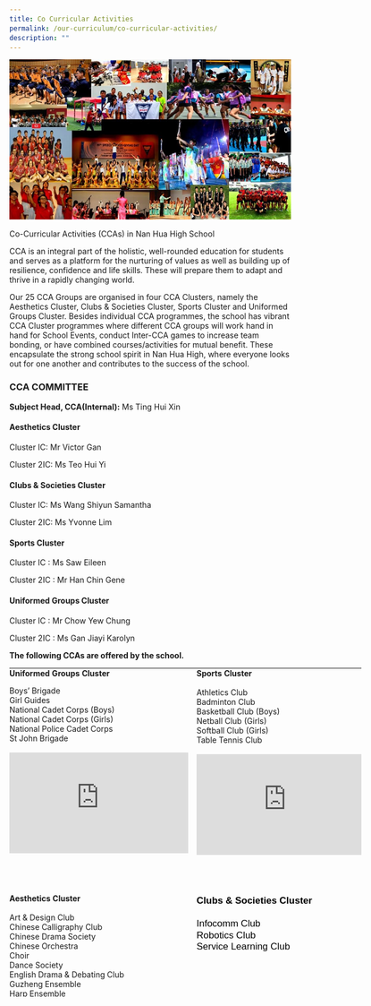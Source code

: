 ```yaml
---
title: Co Curricular Activities
permalink: /our-curriculum/co-curricular-activities/
description: ""
---
```

![DSA Photo Collage 2.JPG](/images/DSA%20Photo%20Collage%202.jpg)  

Co-Curricular Activities (CCAs) in Nan Hua High School


CCA is an integral part of the holistic, well-rounded education for students and serves as a platform for the nurturing of values as well as building up of resilience, confidence and life skills. These will prepare them to adapt and thrive in a rapidly changing world.

Our 25 CCA Groups are organised in four CCA Clusters, namely the Aesthetics Cluster, Clubs &amp; Societies Cluster, Sports Cluster and Uniformed Groups Cluster. Besides individual CCA programmes, the school has vibrant CCA Cluster programmes where different CCA groups will work hand in hand for School Events, conduct Inter-CCA games to increase team bonding, or have combined courses/activities for mutual benefit. These encapsulate the strong school spirit in Nan Hua High, where everyone looks out for one another and contributes to the success of the school.

### CCA COMMITTEE


**Subject Head, CCA(Internal):**&nbsp;Ms Ting Hui Xin

  

#### Aesthetics Cluster

Cluster IC: Mr Victor Gan&nbsp;

Cluster 2IC: Ms Teo Hui Yi

  

#### Clubs &amp; Societies Cluster

Cluster IC: Ms Wang Shiyun Samantha&nbsp;

Cluster 2IC: Ms Yvonne Lim

  

#### Sports Cluster

Cluster IC : Ms Saw Eileen

Cluster 2IC : Mr Han Chin Gene

  

#### Uniformed Groups Cluster

Cluster IC : Mr Chow Yew Chung&nbsp;

Cluster 2IC : Ms Gan Jiayi Karolyn&nbsp;

  

  

**The following CCAs are offered by the school.**&nbsp;

  

<table style="margin-top: auto; margin-right: 0px !important; margin-bottom: auto; margin-left: auto; outline: 0px; padding: 0px; box-sizing: border-box; border-collapse: collapse; clear: both; border: 0px !important; table-layout: fixed; width: 630.466px; height: 587px;" class="ive_eobj_center ives_tab_kosong"><tbody style="margin: 0px; outline: 0px; padding: 0px; box-sizing: border-box;"><tr style="margin: 0px; outline: 0px; padding: 0px; box-sizing: border-box;"><td style="margin: 0px; outline: 0px; padding: 0px 15px 15px 0px; box-sizing: border-box; vertical-align: top; width: 292px;"><div style="margin: 0px; outline: 0px; padding: 0px; box-sizing: border-box; line-height: initial;"><p style="margin: 0px 0px 1em; outline: 0px; padding: 0px; box-sizing: border-box; line-height: initial;"><b style="margin: 0px; outline: 0px; padding: 0px; box-sizing: border-box;">Uniformed Groups Cluster</b></p>Boys’ Brigade</div><div style="margin: 0px; outline: 0px; padding: 0px; box-sizing: border-box; line-height: initial;">Girl Guides</div><div style="margin: 0px; outline: 0px; padding: 0px; box-sizing: border-box; line-height: initial;">National Cadet Corps (Boys)</div><div style="margin: 0px; outline: 0px; padding: 0px; box-sizing: border-box; line-height: initial;">National Cadet Corps (Girls)</div><div style="margin: 0px; outline: 0px; padding: 0px; box-sizing: border-box; line-height: initial;">National Police Cadet Corps</div><div style="margin: 0px; outline: 0px; padding: 0px; box-sizing: border-box; line-height: initial;">St John Brigade</div><div style="margin: 0px; outline: 0px; padding: 0px; box-sizing: border-box; line-height: initial;"><br style="margin: 0px; outline: 0px; padding: 0px; box-sizing: border-box;"></div><div style="margin: 0px; outline: 0px; padding: 0px; box-sizing: border-box; line-height: initial;"><iframe style="margin: 0px; outline: 0px; padding: 0px; box-sizing: border-box;" allowfullscreen="" allow="accelerometer; autoplay; clipboard-write; encrypted-media; gyroscope; picture-in-picture" frameborder="0" src="https://www.youtube.com/embed/kltGjrJOw3g" height="180" width="320"></iframe>&nbsp;</div></td><td style="margin: 0px; outline: 0px; padding: 0px 15px 15px 0px; box-sizing: border-box; vertical-align: top; width: 303px;"><div style="margin: 0px; outline: 0px; padding: 0px; box-sizing: border-box; line-height: initial;"><b style="margin: 0px; outline: 0px; padding: 0px; box-sizing: border-box;">Sports Cluster</b><br style="margin: 0px; outline: 0px; padding: 0px; box-sizing: border-box;"><br style="margin: 0px; outline: 0px; padding: 0px; box-sizing: border-box;">Athletics Club</div><div style="margin: 0px; outline: 0px; padding: 0px; box-sizing: border-box; line-height: initial;">Badminton Club</div><div style="margin: 0px; outline: 0px; padding: 0px; box-sizing: border-box; line-height: initial;">Basketball Club (Boys)</div><div style="margin: 0px; outline: 0px; padding: 0px; box-sizing: border-box; line-height: initial;">Netball Club (Girls)</div><div style="margin: 0px; outline: 0px; padding: 0px; box-sizing: border-box; line-height: initial;">Softball Club (Girls)</div><div style="margin: 0px; outline: 0px; padding: 0px; box-sizing: border-box; line-height: initial;">Table Tennis Club</div><div style="margin: 0px; outline: 0px; padding: 0px; box-sizing: border-box; line-height: initial;"><br style="margin: 0px; outline: 0px; padding: 0px; box-sizing: border-box;"></div><iframe style="margin: 0px; outline: 0px; padding: 0px; box-sizing: border-box;" allowfullscreen="" allow="accelerometer; autoplay; clipboard-write; encrypted-media; gyroscope; picture-in-picture" frameborder="0" src="https://www.youtube.com/embed/57O_x5ACWYo" height="180" width="320"></iframe><div style="margin: 0px; outline: 0px; padding: 0px; box-sizing: border-box; line-height: initial;"><br style="margin: 0px; outline: 0px; padding: 0px; box-sizing: border-box;"></div><div style="margin: 0px; outline: 0px; padding: 0px; box-sizing: border-box; line-height: initial;"><br style="margin: 0px; outline: 0px; padding: 0px; box-sizing: border-box;"></div></td></tr><tr style="margin: 0px; outline: 0px; padding: 0px; box-sizing: border-box;"><td style="margin: 0px; outline: 0px; padding: 0px 15px 15px 0px; box-sizing: border-box; vertical-align: top; width: 60px;"><b style="margin: 0px; outline: 0px; padding: 0px; box-sizing: border-box;"><br style="margin: 0px; outline: 0px; padding: 0px; box-sizing: border-box;">Aesthetics Cluster<u style="margin: 0px; outline: 0px; padding: 0px; box-sizing: border-box;"><br style="margin: 0px; outline: 0px; padding: 0px; box-sizing: border-box;"></u></b><br style="margin: 0px; outline: 0px; padding: 0px; box-sizing: border-box;">Art &amp; Design Club<br style="margin: 0px; outline: 0px; padding: 0px; box-sizing: border-box;">Chinese Calligraphy Club<br style="margin: 0px; outline: 0px; padding: 0px; box-sizing: border-box;">Chinese Drama Society<br style="margin: 0px; outline: 0px; padding: 0px; box-sizing: border-box;">Chinese Orchestra<br style="margin: 0px; outline: 0px; padding: 0px; box-sizing: border-box;">Choir<br style="margin: 0px; outline: 0px; padding: 0px; box-sizing: border-box;">Dance Society<br style="margin: 0px; outline: 0px; padding: 0px; box-sizing: border-box;">English Drama &amp; Debating Club<br style="margin: 0px; outline: 0px; padding: 0px; box-sizing: border-box;">Guzheng Ensemble<br style="margin: 0px; outline: 0px; padding: 0px; box-sizing: border-box;">Harp Ensemble<br style="margin: 0px; outline: 0px; padding: 0px; box-sizing: border-box;">Symphonic Band&nbsp;<br style="margin: 0px; outline: 0px; padding: 0px; box-sizing: border-box;"><br style="margin: 0px; outline: 0px; padding: 0px; box-sizing: border-box;"><br style="margin: 0px; outline: 0px; padding: 0px; box-sizing: border-box;"><iframe style="margin: 0px; outline: 0px; padding: 0px; box-sizing: border-box;" allowfullscreen="" allow="accelerometer; autoplay; clipboard-write; encrypted-media; gyroscope; picture-in-picture" frameborder="0" src="https://www.youtube.com/embed/NXndBE2eZt4" height="180" width="320"></iframe></td><td style="margin: 0px; outline: 0px; padding: 0px 15px 15px 0px; box-sizing: border-box; vertical-align: top; width: 60px;"><div style="margin: 0px; outline: 0px; padding: 0px; box-sizing: border-box; line-height: initial; color: rgb(0, 0, 0); font-family: Raleway, sans-serif; font-size: 17px; font-style: normal; font-variant-ligatures: normal; font-variant-caps: normal; font-weight: 400; letter-spacing: normal; orphans: 2; text-align: left; text-indent: 0px; text-transform: none; white-space: normal; widows: 2; word-spacing: 0px; -webkit-text-stroke-width: 0px; text-decoration-thickness: initial; text-decoration-style: initial; text-decoration-color: initial;"><b style="margin: 0px; outline: 0px; padding: 0px; box-sizing: border-box;"><br style="margin: 0px; outline: 0px; padding: 0px; box-sizing: border-box;"></b></div><div style="margin: 0px; outline: 0px; padding: 0px; box-sizing: border-box; line-height: initial; color: rgb(0, 0, 0); font-family: Raleway, sans-serif; font-size: 17px; font-style: normal; font-variant-ligatures: normal; font-variant-caps: normal; font-weight: 400; letter-spacing: normal; orphans: 2; text-align: left; text-indent: 0px; text-transform: none; white-space: normal; widows: 2; word-spacing: 0px; -webkit-text-stroke-width: 0px; text-decoration-thickness: initial; text-decoration-style: initial; text-decoration-color: initial;"><b style="margin: 0px; outline: 0px; padding: 0px; box-sizing: border-box;">Clubs &amp; Societies Cluster</b></div><div style="margin: 0px; outline: 0px; padding: 0px; box-sizing: border-box; line-height: initial; color: rgb(0, 0, 0); font-family: Raleway, sans-serif; font-size: 17px; font-style: normal; font-variant-ligatures: normal; font-variant-caps: normal; font-weight: 400; letter-spacing: normal; orphans: 2; text-align: left; text-indent: 0px; text-transform: none; white-space: normal; widows: 2; word-spacing: 0px; -webkit-text-stroke-width: 0px; text-decoration-thickness: initial; text-decoration-style: initial; text-decoration-color: initial;"><br style="margin: 0px; outline: 0px; padding: 0px; box-sizing: border-box;"><span style="margin: 0px; outline: 0px; padding: 0px; box-sizing: border-box; line-height: 22.4px; background-color: transparent;">Infocomm Club</span></div><div style="margin: 0px; outline: 0px; padding: 0px; box-sizing: border-box; line-height: initial; color: rgb(0, 0, 0); font-family: Raleway, sans-serif; font-size: 17px; font-style: normal; font-variant-ligatures: normal; font-variant-caps: normal; font-weight: 400; letter-spacing: normal; orphans: 2; text-align: left; text-indent: 0px; text-transform: none; white-space: normal; widows: 2; word-spacing: 0px; -webkit-text-stroke-width: 0px; text-decoration-thickness: initial; text-decoration-style: initial; text-decoration-color: initial;">Robotics Club</div><div style="margin: 0px; outline: 0px; padding: 0px; box-sizing: border-box; line-height: initial; color: rgb(0, 0, 0); font-family: Raleway, sans-serif; font-size: 17px; font-style: normal; font-variant-ligatures: normal; font-variant-caps: normal; font-weight: 400; letter-spacing: normal; orphans: 2; text-align: left; text-indent: 0px; text-transform: none; white-space: normal; widows: 2; word-spacing: 0px; -webkit-text-stroke-width: 0px; text-decoration-thickness: initial; text-decoration-style: initial; text-decoration-color: initial;">Service Learning Club</div><div style="margin: 0px; outline: 0px; padding: 0px; box-sizing: border-box; line-height: initial; color: rgb(0, 0, 0); font-family: Raleway, sans-serif; font-size: 17px; font-style: normal; font-variant-ligatures: normal; font-variant-caps: normal; font-weight: 400; letter-spacing: normal; orphans: 2; text-align: left; text-indent: 0px; text-transform: none; white-space: normal; widows: 2; word-spacing: 0px; -webkit-text-stroke-width: 0px; text-decoration-thickness: initial; text-decoration-style: initial; text-decoration-color: initial;"><br style="margin: 0px; outline: 0px; padding: 0px; box-sizing: border-box;"></div><div style="margin: 0px; outline: 0px; padding: 0px; box-sizing: border-box; line-height: initial; color: rgb(0, 0, 0); font-family: Raleway, sans-serif; font-size: 17px; font-style: normal; font-variant-ligatures: normal; font-variant-caps: normal; font-weight: 400; letter-spacing: normal; orphans: 2; text-align: left; text-indent: 0px; text-transform: none; white-space: normal; widows: 2; word-spacing: 0px; -webkit-text-stroke-width: 0px; text-decoration-thickness: initial; text-decoration-style: initial; text-decoration-color: initial;"><br style="margin: 0px; outline: 0px; padding: 0px; box-sizing: border-box;"></div><div style="margin: 0px; outline: 0px; padding: 0px; box-sizing: border-box; line-height: initial; color: rgb(0, 0, 0); font-family: Raleway, sans-serif; font-size: 17px; font-style: normal; font-variant-ligatures: normal; font-variant-caps: normal; font-weight: 400; letter-spacing: normal; orphans: 2; text-align: left; text-indent: 0px; text-transform: none; white-space: normal; widows: 2; word-spacing: 0px; -webkit-text-stroke-width: 0px; text-decoration-thickness: initial; text-decoration-style: initial; text-decoration-color: initial;"><br style="margin: 0px; outline: 0px; padding: 0px; box-sizing: border-box;"></div><div style="margin: 0px; outline: 0px; padding: 0px; box-sizing: border-box; line-height: initial; color: rgb(0, 0, 0); font-family: Raleway, sans-serif; font-size: 17px; font-style: normal; font-variant-ligatures: normal; font-variant-caps: normal; font-weight: 400; letter-spacing: normal; orphans: 2; text-align: left; text-indent: 0px; text-transform: none; white-space: normal; widows: 2; word-spacing: 0px; -webkit-text-stroke-width: 0px; text-decoration-thickness: initial; text-decoration-style: initial; text-decoration-color: initial;"><br style="margin: 0px; outline: 0px; padding: 0px; box-sizing: border-box;"></div><div style="margin: 0px; outline: 0px; padding: 0px; box-sizing: border-box; line-height: initial; color: rgb(0, 0, 0); font-family: Raleway, sans-serif; font-size: 17px; font-style: normal; font-variant-ligatures: normal; font-variant-caps: normal; font-weight: 400; letter-spacing: normal; orphans: 2; text-align: left; text-indent: 0px; text-transform: none; white-space: normal; widows: 2; word-spacing: 0px; -webkit-text-stroke-width: 0px; text-decoration-thickness: initial; text-decoration-style: initial; text-decoration-color: initial;"><br style="margin: 0px; outline: 0px; padding: 0px; box-sizing: border-box;"></div><div style="margin: 0px; outline: 0px; padding: 0px; box-sizing: border-box; line-height: initial; color: rgb(0, 0, 0); font-family: Raleway, sans-serif; font-size: 17px; font-style: normal; font-variant-ligatures: normal; font-variant-caps: normal; font-weight: 400; letter-spacing: normal; orphans: 2; text-align: left; text-indent: 0px; text-transform: none; white-space: normal; widows: 2; word-spacing: 0px; -webkit-text-stroke-width: 0px; text-decoration-thickness: initial; text-decoration-style: initial; text-decoration-color: initial;"><br style="margin: 0px; outline: 0px; padding: 0px; box-sizing: border-box;"></div><div style="margin: 0px; outline: 0px; padding: 0px; box-sizing: border-box; line-height: initial; color: rgb(0, 0, 0); font-family: Raleway, sans-serif; font-size: 17px; font-style: normal; font-variant-ligatures: normal; font-variant-caps: normal; font-weight: 400; letter-spacing: normal; orphans: 2; text-align: left; text-indent: 0px; text-transform: none; white-space: normal; widows: 2; word-spacing: 0px; -webkit-text-stroke-width: 0px; text-decoration-thickness: initial; text-decoration-style: initial; text-decoration-color: initial;"><br style="margin: 0px; outline: 0px; padding: 0px; box-sizing: border-box;"></div><div style="margin: 0px; outline: 0px; padding: 0px; box-sizing: border-box; line-height: initial; color: rgb(0, 0, 0); font-family: Raleway, sans-serif; font-size: 17px; font-style: normal; font-variant-ligatures: normal; font-variant-caps: normal; font-weight: 400; letter-spacing: normal; orphans: 2; text-align: left; text-indent: 0px; text-transform: none; white-space: normal; widows: 2; word-spacing: 0px; -webkit-text-stroke-width: 0px; text-decoration-thickness: initial; text-decoration-style: initial; text-decoration-color: initial;"><br style="margin: 0px; outline: 0px; padding: 0px; box-sizing: border-box;"></div><div style="margin: 0px; outline: 0px; padding: 0px; box-sizing: border-box; line-height: initial; color: rgb(0, 0, 0); font-family: Raleway, sans-serif; font-size: 17px; font-style: normal; font-variant-ligatures: normal; font-variant-caps: normal; font-weight: 400; letter-spacing: normal; orphans: 2; text-align: left; text-indent: 0px; text-transform: none; white-space: normal; widows: 2; word-spacing: 0px; -webkit-text-stroke-width: 0px; text-decoration-thickness: initial; text-decoration-style: initial; text-decoration-color: initial;"><br style="margin: 0px; outline: 0px; padding: 0px; box-sizing: border-box;"></div><iframe style="margin: 0px; outline: 0px; padding: 0px; box-sizing: border-box; color: rgb(0, 0, 0); font-family: Raleway, sans-serif; font-size: 17px; font-style: normal; font-variant-ligatures: normal; font-variant-caps: normal; font-weight: 400; letter-spacing: normal; orphans: 2; text-align: left; text-indent: 0px; text-transform: none; white-space: normal; widows: 2; word-spacing: 0px; -webkit-text-stroke-width: 0px; text-decoration-thickness: initial; text-decoration-style: initial; text-decoration-color: initial;" allowfullscreen="" allow="accelerometer; autoplay; clipboard-write; encrypted-media; gyroscope; picture-in-picture" frameborder="0" src="https://www.youtube.com/embed/Ae0eyUWoOHk" height="180" width="320"></iframe><span style="color: rgb(0, 0, 0); font-family: Raleway, sans-serif; font-size: 17px; font-style: normal; font-variant-ligatures: normal; font-variant-caps: normal; font-weight: 400; letter-spacing: normal; orphans: 2; text-align: left; text-indent: 0px; text-transform: none; white-space: normal; widows: 2; word-spacing: 0px; -webkit-text-stroke-width: 0px; text-decoration-thickness: initial; text-decoration-style: initial; text-decoration-color: initial; display: inline !important; float: none;"></span><div style="margin: 0px; outline: 0px; padding: 0px; box-sizing: border-box; line-height: initial; color: rgb(0, 0, 0); font-family: Raleway, sans-serif; font-size: 17px; font-style: normal; font-variant-ligatures: normal; font-variant-caps: normal; font-weight: 400; letter-spacing: normal; orphans: 2; text-align: left; text-indent: 0px; text-transform: none; white-space: normal; widows: 2; word-spacing: 0px; -webkit-text-stroke-width: 0px; text-decoration-thickness: initial; text-decoration-style: initial; text-decoration-color: initial;"><br style="margin: 0px; outline: 0px; padding: 0px; box-sizing: border-box;"></div><div style="margin: 0px; outline: 0px; padding: 0px; box-sizing: border-box; line-height: initial; color: rgb(0, 0, 0); font-family: Raleway, sans-serif; font-size: 17px; font-style: normal; font-variant-ligatures: normal; font-variant-caps: normal; font-weight: 400; letter-spacing: normal; orphans: 2; text-align: left; text-indent: 0px; text-transform: none; white-space: normal; widows: 2; word-spacing: 0px; -webkit-text-stroke-width: 0px; text-decoration-thickness: initial; text-decoration-style: initial; text-decoration-color: initial;"><br style="margin: 0px; outline: 0px; padding: 0px; box-sizing: border-box;"></div><div style="margin: 0px; outline: 0px; padding: 0px; box-sizing: border-box; line-height: initial; color: rgb(0, 0, 0); font-family: Raleway, sans-serif; font-size: 17px; font-style: normal; font-variant-ligatures: normal; font-variant-caps: normal; font-weight: 400; letter-spacing: normal; orphans: 2; text-align: left; text-indent: 0px; text-transform: none; white-space: normal; widows: 2; word-spacing: 0px; -webkit-text-stroke-width: 0px; text-decoration-thickness: initial; text-decoration-style: initial; text-decoration-color: initial;"><br style="margin: 0px; outline: 0px; padding: 0px; box-sizing: border-box;"></div><div style="margin: 0px; outline: 0px; padding: 0px; box-sizing: border-box; line-height: initial; color: rgb(0, 0, 0); font-family: Raleway, sans-serif; font-size: 17px; font-style: normal; font-variant-ligatures: normal; font-variant-caps: normal; font-weight: 400; letter-spacing: normal; orphans: 2; text-align: left; text-indent: 0px; text-transform: none; white-space: normal; widows: 2; word-spacing: 0px; -webkit-text-stroke-width: 0px; text-decoration-thickness: initial; text-decoration-style: initial; text-decoration-color: initial;"><br style="margin: 0px; outline: 0px; padding: 0px; box-sizing: border-box;"></div><div style="margin: 0px; outline: 0px; padding: 0px; box-sizing: border-box; line-height: initial; color: rgb(0, 0, 0); font-family: Raleway, sans-serif; font-size: 17px; font-style: normal; font-variant-ligatures: normal; font-variant-caps: normal; font-weight: 400; letter-spacing: normal; orphans: 2; text-align: left; text-indent: 0px; text-transform: none; white-space: normal; widows: 2; word-spacing: 0px; -webkit-text-stroke-width: 0px; text-decoration-thickness: initial; text-decoration-style: initial; text-decoration-color: initial;"><br style="margin: 0px; outline: 0px; padding: 0px; box-sizing: border-box;"></div><br class="Apple-interchange-newline"></td></tr></tbody></table>